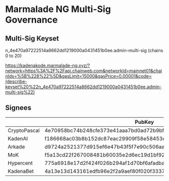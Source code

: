 # Marmalade NG Multi-Sig Governance

## Multi-Sig Keyset
n_4e470a97222514a8662dd1219000a0431451b0ee.admin-multi-sig (chains 0 to 20)

https://kadenakode.marmalade-ng.xyz/?network=https%3A%2F%2Fapi.chainweb.com&networkId=mainnet01&chainIds=%5B%228%22%5D&gasLimit=15000&gasPrice=0.00001&code=(describe-keyset%20%22n_4e470a97222514a8662dd1219000a0431451b0ee.admin-multi-sig%22)


## Signees

|              |    PubKey                                                        |
|--------------|------------------------------------------------------------------|
| CryptoPascal | 4e70958bc74b248cfe373e41aaa7bd0ad72b9bf002dc7d6fa27ce2de215ccdd4 |
| KadenAI      | f186668ac03b8b152dc87eac29909f58e58453e2485a6d44046c3413cd77f789 |
| Arkade       | d9724a2521377d915ef6e47b43f5f7e90c506aa00495acafb7b5be416f051a66 |
| MoK          | f5a13cd22f267008481b60035e2d6ec19d1bf92c1054021f1240994d1b7f1e86 |
| Hypercent    | 775a6918e17d2f424f026b294af1d70bf6afadbae85327d05dd3e55fe9c0f954 |
| KadenaBet    | 4a13e13d143161edfb96e2f2a9aef80f020f3337ea29e58fc8689ab230c32412 |                                                                 |

